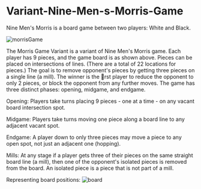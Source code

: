 # Variant-Nine-Men-s-Morris-Game

Nine Men's Morris is a board game between two players: White and Black.

![morrisGame](https://github.com/JesseLee62/Variant-Nine-Men-s-Morris-Game/assets/121981619/68f11f3f-7b75-4237-841a-5f589984423f)

The Morris Game Variant is a variant of Nine Men's Morris game. Each player has 9 pieces, and the game
board is as shown above. Pieces can be placed on intersections of lines. (There are a total of 22 locations
for pieces.) The goal is to remove opponent's pieces by getting three pieces on a single line (a mill). The
winner is the rst player to reduce the opponent to only 2 pieces, or block the opponent from any further
moves. The game has three distinct phases: opening, midgame, and endgame.

Opening: Players take turns placing 9 pieces - one at a time - on any vacant board intersection spot.

Midgame: Players take turns moving one piece along a board line to any adjacent vacant spot.

Endgame: A player down to only three pieces may move a piece to any open spot, not just an adjacent one (hopping).

Mills: At any stage if a player gets three of their pieces on the same straight board line (a mill), then one 
of the opponent's isolated pieces is removed from the board. An isolated piece is a piece that is not part of
a mill.

Representing board positions:
![board](https://github.com/JesseLee62/Variant-Nine-Men-s-Morris-Game/assets/121981619/45215639-7c56-498c-91b8-b3ee3ba2f6ae)
